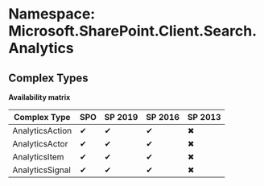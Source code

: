 # Namespace: Microsoft.SharePoint.Client.Search.Analytics

## Complex Types

**Availability matrix**

Complex Type | SPO | SP 2019 | SP 2016 | SP 2013
----------|-----|---------|---------|--------
AnalyticsAction | ✔ | ✔ | ✔ | ✖
AnalyticsActor | ✔ | ✔ | ✔ | ✖
AnalyticsItem | ✔ | ✔ | ✔ | ✖
AnalyticsSignal | ✔ | ✔ | ✔ | ✖
